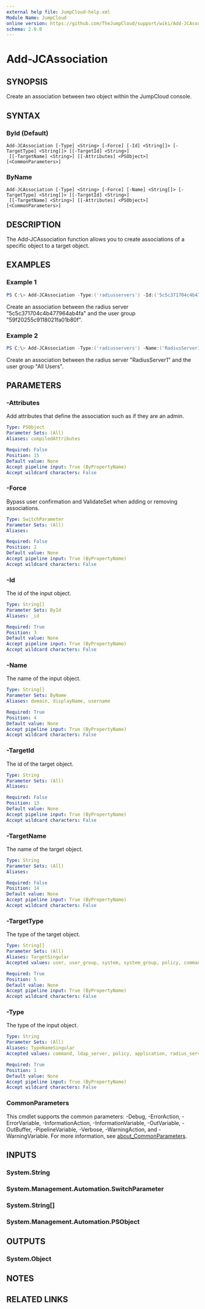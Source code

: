 ```yaml
---
external help file: JumpCloud-help.xml
Module Name: JumpCloud
online version: https://github.com/TheJumpCloud/support/wiki/Add-JCAssociation
schema: 2.0.0
---
```


# Add-JCAssociation

## SYNOPSIS
Create an association between two object within the JumpCloud console.

## SYNTAX

### ById (Default)
```
Add-JCAssociation [-Type] <String> [-Force] [-Id] <String[]> [-TargetType] <String[]> [[-TargetId] <String>]
 [[-TargetName] <String>] [[-Attributes] <PSObject>] [<CommonParameters>]
```

### ByName
```
Add-JCAssociation [-Type] <String> [-Force] [-Name] <String[]> [-TargetType] <String[]> [[-TargetId] <String>]
 [[-TargetName] <String>] [[-Attributes] <PSObject>] [<CommonParameters>]
```

## DESCRIPTION
The Add-JCAssociation function allows you to create associations of a specific object to a target object.

## EXAMPLES

### Example 1
```powershell
PS C:\> Add-JCAssociation -Type:('radiusservers') -Id:('5c5c371704c4b477964ab4fa') -TargetType:('user_group') -TargetId:('59f20255c9118021fa01b80f')
```

Create an association between the radius server "5c5c371704c4b477964ab4fa" and the user group "59f20255c9118021fa01b80f".

### Example 2
```powershell
PS C:\> Add-JCAssociation -Type:('radiusservers') -Name:('RadiusServer1') -TargetType:('user_group') -TargetName:('All Users')
```

Create an association between the radius server "RadiusServer1" and the user group "All Users".

## PARAMETERS

### -Attributes
Add attributes that define the association such as if they are an admin.

```yaml
Type: PSObject
Parameter Sets: (All)
Aliases: compiledAttributes

Required: False
Position: 15
Default value: None
Accept pipeline input: True (ByPropertyName)
Accept wildcard characters: False
```

### -Force
Bypass user confirmation and ValidateSet when adding or removing associations.

```yaml
Type: SwitchParameter
Parameter Sets: (All)
Aliases:

Required: False
Position: 2
Default value: None
Accept pipeline input: True (ByPropertyName)
Accept wildcard characters: False
```

### -Id
The id of the input object.

```yaml
Type: String[]
Parameter Sets: ById
Aliases: _id

Required: True
Position: 3
Default value: None
Accept pipeline input: True (ByPropertyName)
Accept wildcard characters: False
```

### -Name
The name of the input object.

```yaml
Type: String[]
Parameter Sets: ByName
Aliases: domain, displayName, username

Required: True
Position: 4
Default value: None
Accept pipeline input: True (ByPropertyName)
Accept wildcard characters: False
```

### -TargetId
The id of the target object.

```yaml
Type: String
Parameter Sets: (All)
Aliases:

Required: False
Position: 13
Default value: None
Accept pipeline input: True (ByPropertyName)
Accept wildcard characters: False
```

### -TargetName
The name of the target object.

```yaml
Type: String
Parameter Sets: (All)
Aliases:

Required: False
Position: 14
Default value: None
Accept pipeline input: True (ByPropertyName)
Accept wildcard characters: False
```

### -TargetType
The type of the target object.

```yaml
Type: String[]
Parameter Sets: (All)
Aliases: TargetSingular
Accepted values: user, user_group, system, system_group, policy, command, application, g_suite, ldap_server, office_365, radius_server

Required: True
Position: 5
Default value: None
Accept pipeline input: True (ByPropertyName)
Accept wildcard characters: False
```

### -Type
The type of the input object.

```yaml
Type: String
Parameter Sets: (All)
Aliases: TypeNameSingular
Accepted values: command, ldap_server, policy, application, radius_server, system_group, system, user_group, user, g_suite, office_365

Required: True
Position: 1
Default value: None
Accept pipeline input: True (ByPropertyName)
Accept wildcard characters: False
```

### CommonParameters
This cmdlet supports the common parameters: -Debug, -ErrorAction, -ErrorVariable, -InformationAction, -InformationVariable, -OutVariable, -OutBuffer, -PipelineVariable, -Verbose, -WarningAction, and -WarningVariable. For more information, see [about_CommonParameters](http://go.microsoft.com/fwlink/?LinkID=113216).

## INPUTS

### System.String
### System.Management.Automation.SwitchParameter
### System.String[]
### System.Management.Automation.PSObject
## OUTPUTS

### System.Object
## NOTES

## RELATED LINKS

